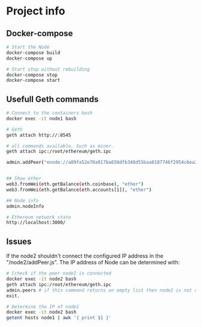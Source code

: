 # Project info

## Docker-compose 
```bash
# Start the Node
docker-compose build
docker-compose up

# Start stop without rebuilding
docker-compose stop
docker-compose start
```

## Usefull Geth commands
```bash
# Connect to the containers bash
docker exec -it node1 bash

# Geth
geth attach http://:8545

# all commands available. Such as miner.
geth attach ipc:/root/ethereum/geth.ipc

admin.addPeer("enode://a89fa52e70a017ba650dfb348d55baa8187746f2954c6ea2cd9196d75ee203208d8ae27010d75cee3421aa5f39112b8499499d3168bd686815c826b1e02083dd@172.18.0.2:30303");


## Show ether
web3.fromWei(eth.getBalance(eth.coinbase), "ether")
web3.fromWei(eth.getBalance(eth.accounts[1]), "ether")

## Node info
admin.nodeInfo

# Ethereum network state
http://localhost:3000/
```

## Issues
If the node2 shouldn't connect the configured IP address in the "/node2/addPeer.js". The IP address of Node can be determined with:
 ```bash
# Ccheck if the peer node1 is connected
docker exec -it node2 bash
geth attach ipc:/root/ethereum/geth.ipc
admin.peers # if this command returns an empty list then node2 is not connected to node1. I
exit. 
```

```bash
# Determine the IP of node1
docker exec -it node2 bash
getent hosts node1 | awk '{ print $1 }'
```